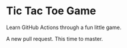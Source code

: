# Tic Tac Toe Game

Learn GitHub Actions through a fun little game.

A new pull request. This time to master.